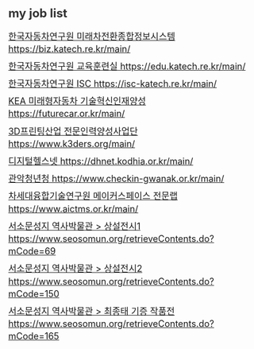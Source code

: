 <h2 style="color:#333; font-weight:bold; font-size:24px;">my job list</h2>
<a href="https://biz.katech.re.kr/main/" target="_blank" style="display:block;margin-bottom:10px;font-size:18px;line-height:1.4;">한국자동차연구원 미래차전환종합정보시스템 https://biz.katech.re.kr/main/</a> 
<a href="https://edu.katech.re.kr/main/" target="_blank" style="display:block;margin-bottom:10px;font-size:18px;line-height:1.4;">한국자동차연구원 교육훈련실 https://edu.katech.re.kr/main/</a>
<a href="ISC https://isc-katech.re.kr/main/" target="_blank" style="display:block;margin-bottom:10px;font-size:18px;line-height:1.4;">한국자동차연구원 ISC https://isc-katech.re.kr/main/</a>
<a href="https://futurecar.or.kr/main/" target="_blank" style="display:block;margin-bottom:10px;font-size:18px;line-height:1.4;">KEA 미래형자동차 기술혁신인재양성 https://futurecar.or.kr/main/</a>
<a href="https://www.k3ders.org/main/" target="_blank" style="display:block;margin-bottom:10px;font-size:18px;line-height:1.4;">3D프린팅산업 전문인력양성사업단 https://www.k3ders.org/main/</a>
<a href="https://dhnet.kodhia.or.kr/main/" target="_blank" style="display:block;margin-bottom:10px;font-size:18px;line-height:1.4;">디지털헬스넷 https://dhnet.kodhia.or.kr/main/</a>
<a href="https://www.checkin-gwanak.or.kr/main/" target="_blank" style="display:block;margin-bottom:10px;font-size:18px;line-height:1.4;">관악청년청 https://www.checkin-gwanak.or.kr/main/</a> 
<a href="https://www.aictms.or.kr/main/" target="_blank" style="display:block;margin-bottom:10px;font-size:18px;line-height:1.4;">차세대융합기술연구원 메이커스페이스 전문랩 https://www.aictms.or.kr/main/</a>
<a href="https://www.seosomun.org/retrieveContents.do?mCode=69" target="_blank" style="display:block;margin-bottom:10px;font-size:18px;line-height:1.4;">서소문성지 역사박물관 > 상설전시1 https://www.seosomun.org/retrieveContents.do?mCode=69</a>
<a href="https://www.seosomun.org/retrieveContents.do?mCode=150" target="_blank" style="display:block;margin-bottom:10px;font-size:18px;line-height:1.4;">서소문성지 역사박물관 > 상설전시2 https://www.seosomun.org/retrieveContents.do?mCode=150</a>
<a href="https://www.seosomun.org/retrieveContents.do?mCode=165" target="_blank" style="display:block;margin-bottom:10px;font-size:18px;line-height:1.4;">서소문성지 역사박물관 > 최종태 기증 작품전 https://www.seosomun.org/retrieveContents.do?mCode=165</a>
